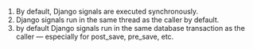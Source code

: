 1. By default, Django signals are executed synchronously.
2. Django signals run in the same thread as the caller by default.
3. by default Django signals run in the same database transaction as the caller — especially for post_save, pre_save, etc.